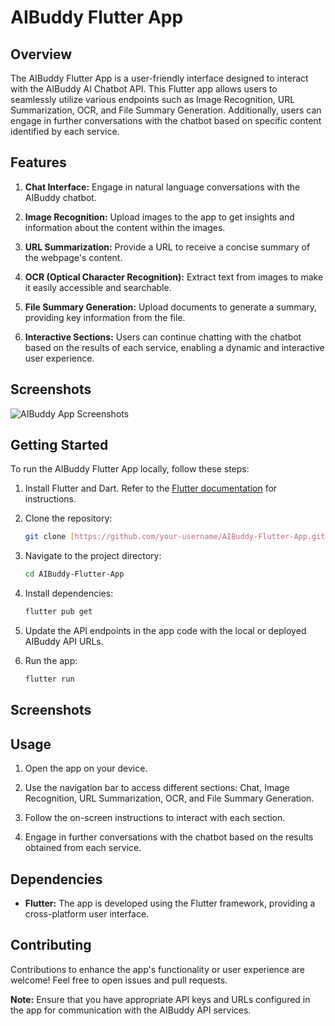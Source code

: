 # AIBuddy Flutter App

## Overview

The AIBuddy Flutter App is a user-friendly interface designed to interact with the AIBuddy AI Chatbot API. This Flutter app allows users to seamlessly utilize various endpoints such as Image Recognition, URL Summarization, OCR, and File Summary Generation. Additionally, users can engage in further conversations with the chatbot based on specific content identified by each service.

## Features

1. **Chat Interface:** Engage in natural language conversations with the AIBuddy chatbot.

2. **Image Recognition:** Upload images to the app to get insights and information about the content within the images.

3. **URL Summarization:** Provide a URL to receive a concise summary of the webpage's content.

4. **OCR (Optical Character Recognition):** Extract text from images to make it easily accessible and searchable.

5. **File Summary Generation:** Upload documents to generate a summary, providing key information from the file.

6. **Interactive Sections:** Users can continue chatting with the chatbot based on the results of each service, enabling a dynamic and interactive user experience.

## Screenshots

![AIBuddy App Screenshots](screenshots/aibuddy_app_screenshots.png)

## Getting Started

To run the AIBuddy Flutter App locally, follow these steps:

1. Install Flutter and Dart. Refer to the [Flutter documentation](https://flutter.dev/docs/get-started/install) for instructions.

2. Clone the repository:

   ```bash
   git clone [https://github.com/your-username/AIBuddy-Flutter-App.git](https://github.com/SauravSK1011/AIBuddy-AI_Chatbot.git)
   ```

3. Navigate to the project directory:

   ```bash
   cd AIBuddy-Flutter-App
   ```

4. Install dependencies:

   ```bash
   flutter pub get
   ```

5. Update the API endpoints in the app code with the local or deployed AIBuddy API URLs.

6. Run the app:

   ```bash
   flutter run
   ```
## Screenshots



## Usage

1. Open the app on your device.

2. Use the navigation bar to access different sections: Chat, Image Recognition, URL Summarization, OCR, and File Summary Generation.

3. Follow the on-screen instructions to interact with each section.

4. Engage in further conversations with the chatbot based on the results obtained from each service.

## Dependencies

- **Flutter:** The app is developed using the Flutter framework, providing a cross-platform user interface.

## Contributing

Contributions to enhance the app's functionality or user experience are welcome! Feel free to open issues and pull requests.

**Note:** Ensure that you have appropriate API keys and URLs configured in the app for communication with the AIBuddy API services.
